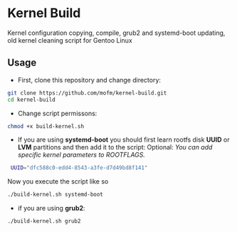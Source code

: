 # Kernel Build

Kernel configuration copying, compile, grub2 and systemd-boot updating, old kernel cleaning script for Gentoo Linux

## Usage

* First, clone this repository and change directory:

```sh
git clone https://github.com/mofm/kernel-build.git
cd kernel-build
```

* Change script permissons:

```sh
chmod +x build-kernel.sh
```

* If you are using **systemd-boot** you should first learn rootfs disk **UUID** or **LVM** partitions and then add it to the script:
Optional: *You can add specific kernel parameters to ROOTFLAGS.*

```sh
 UUID="dfc588c0-edd4-8543-a3fe-d7d49bd8f141"
 ```

Now you execute the script like so

 ```sh
 ./build-kernel.sh systemd-boot
 ```

 * if you are using **grub2**:
 
 ```sh
 ./build-kernel.sh grub2
 ```
